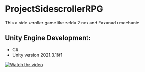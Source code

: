 # ProjectSidescrollerRPG
This a side scroller game like zelda 2 nes and Faxanadu mechanic.

## Unity Engine Development:
- C#
- Unity version 2021.3.18f1

[![Watch the video](https://youtu.be/N6Zyrtvi4JE)](https://www.youtube.com/watch?v=N6Zyrtvi4JE&ab_channel=fredericlevesque)
